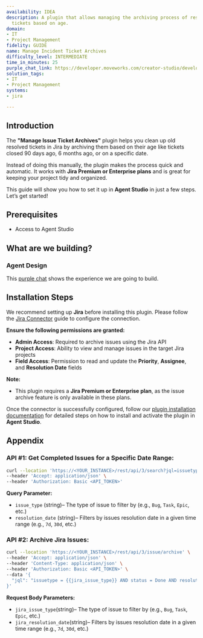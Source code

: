 ```yaml
---
availability: IDEA
description: A plugin that allows managing the archiving process of resolved incident
  tickets based on age.
domain:
- IT
- Project Management
fidelity: GUIDE
name: Manage Incident Ticket Archives
difficulty_level: INTERMEDIATE
time_in_minutes: 25
purple_chat_link: https://developer.moveworks.com/creator-studio/developer-tools/purple-chat/?conversation=%7B%22startTimestamp%22%3A%2211%3A43+AM%22%2C%22messages%22%3A%5B%7B%22parts%22%3A%5B%7B%22richText%22%3A%22I+need+to+manage+our+incident+ticket+archives.%22%7D%5D%2C%22role%22%3A%22user%22%7D%2C%7B%22parts%22%3A%5B%7B%22richText%22%3A%22%3Cp%3EI+can+help+with+that.+To+start%2C+what%27s+the+cutoff+date+for+archiving%3F+For+instance%2C+do+you+want+to+archive+tickets+resolved+more+than+90+days+ago%2C+or+6+months+ago%3F%3C%2Fp%3E%22%7D%5D%2C%22role%22%3A%22assistant%22%7D%2C%7B%22parts%22%3A%5B%7B%22richText%22%3A%22Let%27s+archive+all+resolved+tickets+older+than+180+days.%22%7D%5D%2C%22role%22%3A%22user%22%7D%2C%7B%22parts%22%3A%5B%7B%22reasoningSteps%22%3A%5B%7B%22richText%22%3A%22Searching+Jira+for+resolved+incident+tickets+with+a+resolution+date+older+than+180+days.%22%2C%22status%22%3A%22success%22%7D%5D%7D%2C%7B%22richText%22%3A%22%3Cp%3EI+found+%3Cb%3E243+resolved+incident+tickets%3C%2Fb%3E+in+Jira+that+are+older+than+180+days.%3C%2Fp%3E%3Cp%3EAre+you+sure+you+want+to+archive+them%3F+This+action+cannot+be+undone.%3C%2Fp%3E%22%7D%2C%7B%22buttons%22%3A%5B%7B%22buttonText%22%3A%22Archive+243+Tickets%22%2C%22style%22%3A%22filled%22%7D%2C%7B%22buttonText%22%3A%22Cancel%22%2C%22style%22%3A%22outlined%22%7D%5D%7D%5D%2C%22role%22%3A%22assistant%22%7D%2C%7B%22parts%22%3A%5B%7B%22richText%22%3A%22Yes%2C+archive+them.%22%7D%5D%2C%22role%22%3A%22user%22%7D%2C%7B%22parts%22%3A%5B%7B%22richText%22%3A%22%3Cp%3EI+have+successfully+archived+the+243+resolved+incident+tickets.%3C%2Fp%3E%22%7D%5D%2C%22role%22%3A%22assistant%22%2C%22showFeedbackTray%22%3Atrue%7D%5D%7D
solution_tags:
- IT
- Project Management
systems:
- jira

---
```

## **Introduction**

The **"Manage Issue Ticket Archives"** plugin helps you clean up old resolved tickets in Jira by archiving them based on their age like tickets closed 90 days ago, 6 months ago, or on a specific date.

Instead of doing this manually, the plugin makes the process quick and automatic. It works with **Jira Premium or Enterprise plans** and is great for keeping your project tidy and organized.

This guide will show you how to set it up in **Agent Studio** in just a few steps. Let’s get started!

## **Prerequisites**

- Access to Agent Studio

## **What are we building?**

### **Agent Design**

This [purple chat](https://marketplace.moveworks.com/purple-chat?conversation=%7B%22messages%22%3A%5B%7B%22parts%22%3A%5B%7B%22richText%22%3A%22I+need+to+manage+our+issue+ticket+archives.%22%7D%5D%2C%22role%22%3A%22user%22%7D%2C%7B%22parts%22%3A%5B%7B%22richText%22%3A%22%3Cp+xmlns%3D%5C%22http%3A%2F%2Fwww.w3.org%2F1999%2Fxhtml%5C%22%3EI+can+help+with+that.+To+start%2C+what%27s+the+cutoff+date+for+archiving%3F+For+instance%2C+do+you+want+to+archive+tickets+resolved+more+than+90+days+ago%2C+or+6+months+ago%3F%3C%2Fp%3E%22%7D%5D%2C%22role%22%3A%22assistant%22%7D%2C%7B%22parts%22%3A%5B%7B%22richText%22%3A%22Let%27s+archive+all+resolved+tickets+older+than+180+days.%22%7D%5D%2C%22role%22%3A%22user%22%7D%2C%7B%22parts%22%3A%5B%7B%22richText%22%3A%22%3Cp+xmlns%3D%5C%22http%3A%2F%2Fwww.w3.org%2F1999%2Fxhtml%5C%22%3EGot+it.+And+which+issue+types+are+you+looking+to+archive%3F+You+can+select+one+or+more.%3C%2Fp%3E%22%7D%2C%7B%22buttons%22%3A%5B%7B%22buttonText%22%3A%22Bug%22%7D%2C%7B%22buttonText%22%3A%22Story%22%7D%2C%7B%22buttonText%22%3A%22Task%22%7D%5D%7D%5D%2C%22role%22%3A%22assistant%22%7D%2C%7B%22parts%22%3A%5B%7B%22richText%22%3A%22Bug%22%7D%5D%2C%22role%22%3A%22user%22%7D%2C%7B%22parts%22%3A%5B%7B%22reasoningSteps%22%3A%5B%7B%22richText%22%3A%22Searching+Jira+for+resolved+%27Bug%27+issue+tickets+with+a+resolution+date+older+than+180+days.%22%2C%22status%22%3A%22success%22%7D%5D%7D%2C%7B%22richText%22%3A%22%3Cp+xmlns%3D%5C%22http%3A%2F%2Fwww.w3.org%2F1999%2Fxhtml%5C%22%3EI+found+%3Cb%3E87+resolved+%27Bug%27+issue+tickets%3C%2Fb%3E+in+Jira+that+are+older+than+180+days.%3C%2Fp%3E%3Cp+xmlns%3D%5C%22http%3A%2F%2Fwww.w3.org%2F1999%2Fxhtml%5C%22%3EAre+you+sure+you+want+to+archive+them%3F+This+action+cannot+be+undone.%3C%2Fp%3E%22%7D%2C%7B%22buttons%22%3A%5B%7B%22buttonText%22%3A%22Archive+87+Tickets%22%2C%22style%22%3A%22filled%22%7D%2C%7B%22buttonText%22%3A%22Cancel%22%2C%22style%22%3A%22outlined%22%7D%5D%7D%5D%2C%22role%22%3A%22assistant%22%7D%2C%7B%22parts%22%3A%5B%7B%22richText%22%3A%22Archive+87+Tickets%22%7D%5D%2C%22role%22%3A%22user%22%7D%2C%7B%22parts%22%3A%5B%7B%22reasoningSteps%22%3A%5B%7B%22richText%22%3A%22Initiating+bulk+archive+process+in+Jira.%22%2C%22status%22%3A%22pending%22%7D%2C%7B%22richText%22%3A%22Successfully+archived+87+tickets.%22%2C%22status%22%3A%22success%22%7D%5D%7D%2C%7B%22richText%22%3A%22%3Cp+xmlns%3D%5C%22http%3A%2F%2Fwww.w3.org%2F1999%2Fxhtml%5C%22%3EI+have+successfully+archived+the+87+resolved+%27Bug%27+issue+tickets.%3C%2Fp%3E%22%7D%5D%2C%22role%22%3A%22assistant%22%2C%22showFeedbackTray%22%3Atrue%7D%5D%7D) shows the experience we are going to build.

## **Installation Steps**

We recommend setting up **Jira** before installing this plugin. Please follow the [Jira Connector](https://developer.moveworks.com/marketplace/package/?id=jira&hist=home%2Cbrws#how-to-implement) guide to configure the connection.

**Ensure the following permissions are granted:**

- **Admin Access**: Required to archive issues using the Jira API
- **Project Access**: Ability to view and manage issues in the target Jira projects
- **Field Access**: Permission to read and update the **Priority**, **Assignee**, and **Resolution Date** fields

**Note:**

- This plugin requires a **Jira Premium or Enterprise plan**, as the issue archive feature is only available in these plans.

Once the connector is successfully configured, follow our [plugin installation documentation](https://help.moveworks.com/docs/ai-agent-marketplace-installation) for detailed steps on how to install and activate the plugin in **Agent Studio**.

## **Appendix**

### **API #1: Get Completed Issues for a Specific Date Range:**

```bash
curl --location 'https://<YOUR_INSTANCE>/rest/api/3/search?jql=issuetype={{issue_type}} AND status = Done AND resolution_date >= {{resolution_date}}' \
--header 'Accept: application/json' \
--header 'Authorization: Basic <API_TOKEN>'
```

**Query Parameter:**

- `issue_type` (string)– The type of issue to filter by (e.g., `Bug`, `Task`, `Epic`, etc.)
- `resolution_date` (string)– Filters by issues resolution date in a given time range (e.g., `7d`, `30d`, etc.)

### **API #2: Archive Jira Issues:**

```bash
curl --location 'https://<YOUR_INSTANCE>/rest/api/3/issue/archive' \
--header 'Accept: application/json' \
--header 'Content-Type: application/json' \
--header 'Authorization: Basic <API_TOKEN>' \
--data '{
  "jql": "issuetype = {{jira_issue_type}} AND status = Done AND resolutiondate <= {{jira_resolution_date}}"
}'
```

**Request Body Parameters:**

- `jira_issue_type`(string)– The type of issue to filter by (e.g., `Bug`, `Task`, `Epic`, etc.)
- `jira_resolution_date`(string)– Filters by issues resolution date in a given time range (e.g., `7d`, `30d`, etc.)